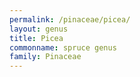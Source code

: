 ```yaml
---
permalink: /pinaceae/picea/
layout: genus
title: Picea
commonname: spruce genus
family: Pinaceae
---
```


